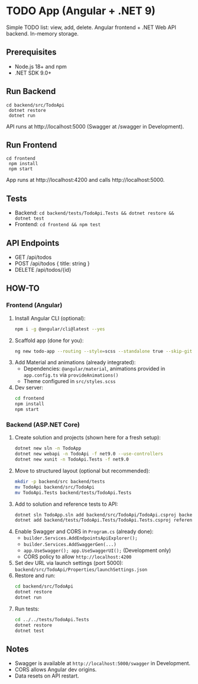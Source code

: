 # TODO App (Angular + .NET 9)

Simple TODO list: view, add, delete. Angular frontend + .NET Web API backend. In-memory storage.

## Prerequisites
- Node.js 18+ and npm
- .NET SDK 9.0+

## Run Backend
```
cd backend/src/TodoApi
 dotnet restore
 dotnet run
```
API runs at http://localhost:5000 (Swagger at /swagger in Development).

## Run Frontend
```
cd frontend
 npm install
 npm start
```
App runs at http://localhost:4200 and calls http://localhost:5000.

## Tests
- Backend: `cd backend/tests/TodoApi.Tests && dotnet restore && dotnet test`
- Frontend: `cd frontend && npm test`

## API Endpoints
- GET /api/todos
- POST /api/todos { title: string }
- DELETE /api/todos/{id}

## HOW-TO

### Frontend (Angular)
1. Install Angular CLI (optional):
   ```bash
   npm i -g @angular/cli@latest --yes
   ```
2. Scaffold app (done for you):
   ```bash
   ng new todo-app --routing --style=scss --standalone true --skip-git --directory "frontend" --strict true --ssr false
   ```
3. Add Material and animations (already integrated):
   - Dependencies: `@angular/material`, animations provided in `app.config.ts` via `provideAnimations()`
   - Theme configured in `src/styles.scss`
4. Dev server:
   ```bash
   cd frontend
   npm install
   npm start
   ```

### Backend (ASP.NET Core)
1. Create solution and projects (shown here for a fresh setup):
   ```bash
   dotnet new sln -n TodoApp
   dotnet new webapi -n TodoApi -f net9.0 --use-controllers
   dotnet new xunit -n TodoApi.Tests -f net9.0
   ```
2. Move to structured layout (optional but recommended):
   ```bash
   mkdir -p backend/src backend/tests
   mv TodoApi backend/src/TodoApi
   mv TodoApi.Tests backend/tests/TodoApi.Tests
   ```
3. Add to solution and reference tests to API:
   ```bash
   dotnet sln TodoApp.sln add backend/src/TodoApi/TodoApi.csproj backend/tests/TodoApi.Tests/TodoApi.Tests.csproj
   dotnet add backend/tests/TodoApi.Tests/TodoApi.Tests.csproj reference backend/src/TodoApi/TodoApi.csproj
   ```
4. Enable Swagger and CORS in `Program.cs` (already done):
   - `builder.Services.AddEndpointsApiExplorer();`
   - `builder.Services.AddSwaggerGen(...)`
   - `app.UseSwagger(); app.UseSwaggerUI();` (Development only)
   - CORS policy to allow `http://localhost:4200`
5. Set dev URL via launch settings (port 5000): `backend/src/TodoApi/Properties/launchSettings.json`
6. Restore and run:
   ```bash
   cd backend/src/TodoApi
   dotnet restore
   dotnet run
   ```
7. Run tests:
   ```bash
   cd ../../tests/TodoApi.Tests
   dotnet restore
   dotnet test
   ```

## Notes
- Swagger is available at `http://localhost:5000/swagger` in Development.
- CORS allows Angular dev origins.
- Data resets on API restart.
